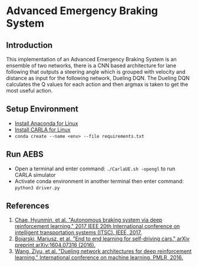 # Advanced Emergency Braking System 
## Introduction
This implementation of an Advanced Emergency Braking System is an ensemble of two networks, there is a CNN based architecture for lane following that outputs a steering angle which is grouped with velocity and distance as input for the following network, Dueling DQN. The Dueling DQN calculates the Q values for each action and then argmax is taken to get the most useful action.

## Setup Environment
- [Install Anaconda for Linux](https://docs.anaconda.com/anaconda/install/linux/)
- [Install CARLA for Linux](https://carla.readthedocs.io/en/0.9.11/start_quickstart/)
- `conda create --name <env> --file requirements.txt`

## Run AEBS
- Open a terminal and enter command: `./CarlaUE.sh -opengl` to run CARLA simulator
- Activate conda environment in another terminal then enter command: `python3 driver.py`

## References
1. [Chae, Hyunmin, et al. "Autonomous braking system via deep reinforcement learning." 2017 IEEE 20th International conference on intelligent transportation systems (ITSC). IEEE, 2017.](https://arxiv.org/abs/1702.02302)
2. [Bojarski, Mariusz, et al. "End to end learning for self-driving cars." arXiv preprint arXiv:1604.07316 (2016).](https://arxiv.org/abs/1604.07316)
3. [Wang, Ziyu, et al. "Dueling network architectures for deep reinforcement learning." International conference on machine learning. PMLR, 2016.](https://arxiv.org/abs/1511.06581)
